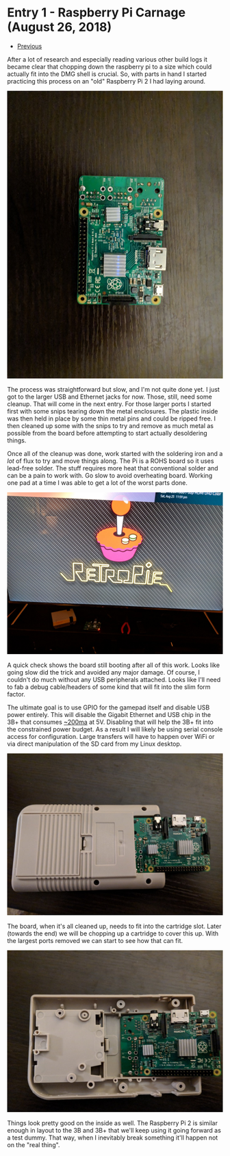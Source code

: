 # Entry 1 - Raspberry Pi Carnage (August 26, 2018)

* [Previous](00-mega-pi-boy.md)

After a lot of research and especially reading various other build logs it
became clear that chopping down the raspberry pi to a size which could actually
fit into the DMG shell is crucial. So, with parts in hand I started practicing
this process on an "old" Raspberry Pi 2 I had laying around.

![Ports Desoldered](images/01-desoldered.jpg)

The process was straightforward but slow, and I'm not quite done yet. I just
got to the larger USB and Ethernet jacks for now. Those, still, need some cleanup.
That will come in the next entry. For those larger ports I started first with
some snips tearing down the metal enclosures. The plastic inside was then held
in place by some thin metal pins and could be ripped free. I then cleaned up
some with the snips to try and remove as much metal as possible from the board
before attempting to start actually desoldering things.

Once all of the cleanup was done, work started with the soldering iron and a
_lot_ of flux to try and move things along. The Pi is a ROHS board so it uses
lead-free solder. The stuff requires more heat that conventional solder and can
be a pain to work with. Go slow to avoid overheating board. Working one pad at
a time I was able to get a lot of the worst parts done.

![Still Works](images/01-still-works.jpg)

A quick check shows the board still booting after all of this work. Looks like
going slow did the trick and avoided any major damage.  Of course, I couldn't
do much without any USB peripherals attached. Looks like I'll need to fab a
debug cable/headers of some kind that will fit into the slim form factor.

The ultimate goal is to use GPIO for the gamepad itself and disable USB power
entirely. This will disable the Gigabit Ethernet and USB chip in the 3B+ that
consumes [~200ma](https://www.raspberrypi.org/forums/viewtopic.php?t=208110) at
5V. Disabling that will help the 3B+ fit into the constrained power budget. As
a result I will likely be using serial console access for configuration. Large
transfers will have to happen over WiFi or via direct manipulation of the SD card
from my Linux desktop.

![Cartridge Hole Fitting](images/01-cartridge-fit.jpg)

The board, when it's all cleaned up, needs to fit into the cartridge slot. Later
(towards the end) we will be chopping up a cartridge to cover this up. With the
largest ports removed we can start to see how that can fit.

![Internal Fitting](images/01-internal-fit.jpg)

Things look pretty good on the inside as well. The Raspberry Pi 2 is similar
enough in layout to the 3B and 3B+ that we'll keep using it going forward as
a test dummy. That way, when I inevitably break something it'll happen not
on the "real thing".
